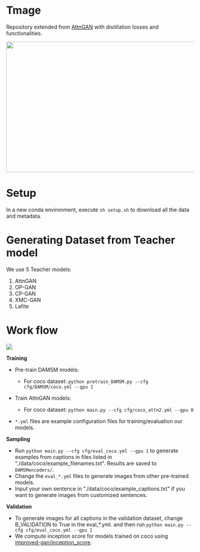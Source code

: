 # Tmage

Repository extended from [AttnGAN](https://github.com/taoxugit/AttnGAN) with distillation losses and functionalities.


<img src="framework.png" width="900px" height="350px"/>

# Setup

In a new conda environment, execute `sh setup.sh` to download all the data and metadata.

# Generating Dataset from Teacher model

We use 5 Teacher models:
1. AttnGAN
2. OP-GAN
3. CP-GAN
4. XMC-GAN
5. Lafite

# Work flow
![](https://github.com/kartik2112/Tmage/blob/master/Training.gif)


**Training**
- Pre-train DAMSM models:
  - For coco dataset: `python pretrain_DAMSM.py --cfg cfg/DAMSM/coco.yml --gpu 1`
 
- Train AttnGAN models:
  - For coco dataset: `python main.py --cfg cfg/coco_attn2.yml --gpu 0`

- `*.yml` files are example configuration files for training/evaluation our models.

**Sampling**
- Run `python main.py --cfg cfg/eval_coco.yml --gpu 1` to generate examples from captions in files listed in "./data/coco/example_filenames.txt". Results are saved to `DAMSMencoders/`. 
- Change the `eval_*.yml` files to generate images from other pre-trained models. 
- Input your own sentence in "./data/coco/example_captions.txt" if you want to generate images from customized sentences. 

**Validation**
- To generate images for all captions in the validation dataset, change B_VALIDATION to True in the eval_*.yml. and then run `python main.py --cfg cfg/eval_coco.yml --gpu 1`
- We compute inception score for models trained on coco using [improved-gan/inception_score](https://github.com/openai/improved-gan/tree/master/inception_score).
